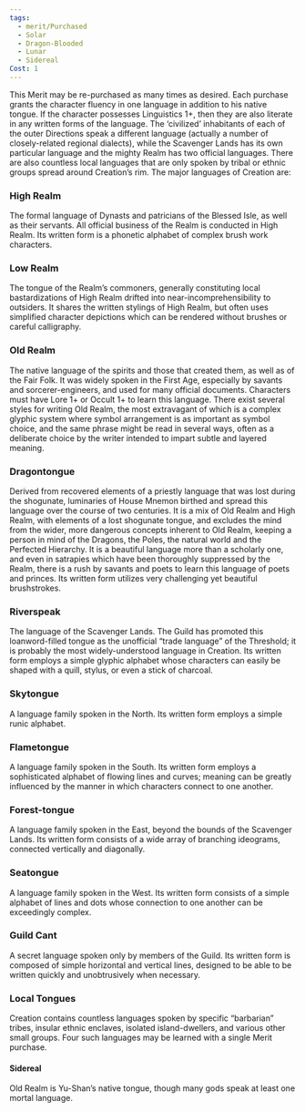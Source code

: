 ```yaml
---
tags:
  - merit/Purchased
  - Solar
  - Dragon-Blooded
  - Lunar
  - Sidereal
Cost: 1
---
```

This Merit may be re-purchased as many times as desired.
Each purchase grants the character fluency in one language in addition to his native tongue. If the character possesses Linguistics 1+, then they are also literate in any written forms of the language.
The ‘civilized’ inhabitants of each of the outer Directions speak a different language (actually a number of closely-related regional dialects), while the Scavenger Lands has its own particular language and the mighty Realm has two official languages. There are also countless local languages that are only spoken by tribal or ethnic groups spread around Creation’s rim.
The major languages of Creation are:
### High Realm
The formal language of Dynasts and patricians of the Blessed Isle, as well as their servants. All official business of the Realm is conducted in High Realm.
Its written form is a phonetic alphabet of complex brush work characters.
### Low Realm
The tongue of the Realm’s commoners, generally constituting local bastardizations of High Realm drifted into near-incomprehensibility to outsiders. It shares the written stylings of High Realm, but often uses simplified character depictions which can be rendered without brushes or careful calligraphy.
### Old Realm
The native language of the spirits and those that created them, as well as of the Fair Folk. It was widely spoken in the First Age, especially by savants and sorcerer-engineers, and used for many official documents. Characters must have Lore 1+ or Occult 1+ to learn this language. There exist several styles for writing Old Realm, the most extravagant of which is a complex glyphic system where symbol arrangement is as important as symbol choice, and the same phrase might be read in several ways, often as a deliberate choice by the writer intended to impart subtle and layered meaning.
### Dragontongue
Derived from recovered elements of a priestly language that was lost during the shogunate, luminaries of House Mnemon birthed and spread this language over the course of two centuries. It is a mix of Old Realm and High Realm, with elements of a lost shogunate tongue, and excludes the mind from the wider, more dangerous concepts inherent to Old Realm, keeping a person in mind of the Dragons, the Poles, the natural world and the Perfected Hierarchy. It is a beautiful language more than a scholarly one, and even in satrapies which have been thoroughly suppressed by the Realm, there is a rush by savants and poets to learn this language of poets and princes. Its written form utilizes very challenging yet beautiful brushstrokes.
### Riverspeak
The language of the Scavenger Lands. The Guild has promoted this loanword-filled tongue as the unofficial “trade language” of the Threshold; it is probably the most widely-understood language in Creation.
Its written form employs a simple glyphic alphabet whose characters can easily be shaped with a quill, stylus, or even a stick of charcoal.
### Skytongue
A language family spoken in the North. Its written form employs a simple runic alphabet.
### Flametongue
A language family spoken in the South.
Its written form employs a sophisticated alphabet of flowing lines and curves; meaning can be greatly influenced by the manner in which characters connect to one another.
### Forest-tongue
A language family spoken in the East, beyond the bounds of the Scavenger Lands. Its written form consists of a wide array of branching ideograms, connected vertically and diagonally.
### Seatongue
A language family spoken in the West. Its written form consists of a simple alphabet of lines and dots whose connection to one another can be exceedingly complex.
### Guild Cant
A secret language spoken only by members of the Guild. Its written form is composed of simple horizontal and vertical lines, designed to be able to be written quickly and unobtrusively when necessary.
### Local Tongues
Creation contains countless languages spoken by specific “barbarian” tribes, insular ethnic enclaves, isolated island-dwellers, and various other small groups. Four such languages may be learned with a single Merit purchase.

#### Sidereal
Old Realm is Yu-Shan’s native tongue, though many gods speak at least one mortal language.